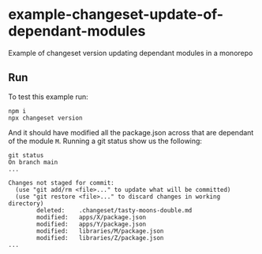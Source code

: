 # example-changeset-update-of-dependant-modules
Example of changeset version updating dependant modules in a monorepo

## Run
To test this example run:
```
npm i
npx changeset version
```

And it should have modified all the package.json across that are dependant of the module `M`.
Running a git status show us the following:
```
git status
On branch main
...

Changes not staged for commit:
  (use "git add/rm <file>..." to update what will be committed)
  (use "git restore <file>..." to discard changes in working directory)
        deleted:    .changeset/tasty-moons-double.md
        modified:   apps/X/package.json
        modified:   apps/Y/package.json
        modified:   libraries/M/package.json
        modified:   libraries/Z/package.json
...
```

